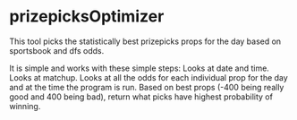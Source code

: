# prizepicksOptimizer
This tool picks the statistically best prizepicks props for the day based on sportsbook and dfs odds. 

It is simple and works with these simple steps:
Looks at date and time. 
Looks at matchup. 
Looks at all the odds for each individual prop for the day and at the time the program is run.
Based on best props (-400 being really good and 400 being bad), return what picks have highest probability of winning.


